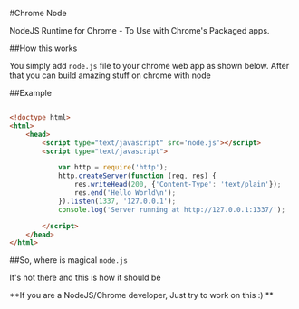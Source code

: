 #Chrome Node

NodeJS Runtime for Chrome - To Use with Chrome's Packaged apps.

##How this works

You simply add `node.js` file to your chrome web app as shown below. After that you can build amazing stuff on chrome with node

##Example

~~~html

<!doctype html>
<html>
	<head>
		<script type="text/javascript" src='node.js'></script>
		<script type="text/javascript">

			var http = require('http');
			http.createServer(function (req, res) {
				res.writeHead(200, {'Content-Type': 'text/plain'});
				res.end('Hello World\n');
			}).listen(1337, '127.0.0.1');
			console.log('Server running at http://127.0.0.1:1337/');

		</script>
	</head>
</html>

~~~

##So, where is magical `node.js`

It's not there and this is how it should be

**If you are a NodeJS/Chrome developer, Just try to work on this :) **


